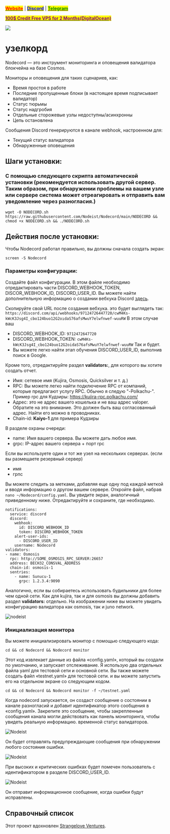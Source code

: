 &#x20;                                                       [<mark style="color:red;">**Website**</mark>](https://nodeist.net/) | [<mark style="color:blue;">**Discord**</mark>](https://discord.gg/ypx7mJ6Zzb) | [<mark style="color:green;">**Telegram**</mark>](https://t.me/noodeist)

&#x20;                                     [<mark style="color:purple;">**100$ Credit Free VPS for 2 Months(DigitalOcean)**</mark>](https://www.digitalocean.com/?refcode=410c988c8b3e&utm_campaign=Referral_Invite&utm_medium=Referral_Program&utm_source=badge)

![](https://i.hizliresim.com/qa5txaz.png)




# узелкорд

Nodecord — это инструмент мониторинга и оповещения валидатора блокчейна на базе Cosmos.

Мониторы и оповещения для таких сценариев, как:
- Время простоя в работе
- Последние пропущенные блоки (в настоящее время подписывает валидатор)
- Статус тюрьмы
- Статус надгробия
- Отдельные сторожевые узлы недоступны/асинхронны
- Цепь остановлена

Сообщения Discord генерируются в канале webhook, настроенном для:
- Текущий статус валидатора
- Обнаруженные оповещения

## Шаги установки:
### С помощью следующего скрипта автоматической установки (рекомендуется использовать другой сервер. Таким образом, при обнаружении проблемы на вашем узле или сервере система может отреагировать и отправить вам уведомление через разногласия.)

```
wget -O NODECORD.sh https://raw.githubusercontent.com/Nodeist/Nodecord/main/NODECORD && chmod +x NODECORD.sh && ./NODECORD.sh
```

## Действия после установки:
Чтобы Nodecord работал правильно, вы должны сначала создать экран:
```
screen -S Nodecord
```

### Параметры конфигурации:
Создайте файл конфигурации.
В этом файле необходимо отредактировать части DISCORD_WEBHOOK_TOKEN, DISCOR_WEBHOOK_ID, DISCORD_USER_ID.
Вы можете найти дополнительную информацию о создании вебхука Discord [здесь](https://support.discord.com/hc/en-us/articles/228383668-Intro-to-Webhooks).

Скопируйте свой URL после создания вебхука. это будет выглядеть так:
`https://discord.com/api/webhooks/97124726447720/cwM4Ks-kWcK3Jsg4I_cbo124buo12G2oıdaS76afsMwuY7elwfnwef-wuuRW`
В этом случае ваш
- DISCORD_WEBHOOK_ID: `9712472647720`
- DISCORD_WEBHOOK_TOKEN: `cwM4Ks-kWcK3Jsg4I_cbo124buo12G2oidaS76afsMwuY7elwfnwef-wuuRW`
Так и будет.
- Вы можете легко найти этап обучения DISCORD_USER_ID, выполнив поиск в Google.


Кроме того, отредактируйте раздел **validators:**, для которого вы хотите создать отчет.
- Имя: сетевое имя (Kujira, Osmosis, Quicksilver и т. д.)
- RPC: Вы можете легко найти подключение RPC от компаний, которые предлагают услугу RPC. Обычно я следую "-Polkachu-". Пример rpc для Кудзиры: https://kujira-rpc.polkachu.com/
- Адрес: это не адрес вашего кошелька и не ваш адрес valoper. Обратите на это внимание. Это должен быть ваш согласованный адрес. Найти его можно в проводниках.
- Chain-id: **Kaiyo-1** для примера Кудзиры

В разделе охраны очереди:
- name: Имя вашего сервера. Вы можете дать любое имя.
- grpc: IP-адрес вашего сервера + порт rpc

Если вы используете один и тот же узел на нескольких серверах. (если вы размещаете резервный сервер)
- имя
- грпс

Вы можете следить за метками, добавляя еще одну под каждой меткой и вводя информацию о другом вашем сервере.
Откройте файл, набрав `nano ~/Nodecord/config.yaml`. Вы увидите экран, аналогичный приведенному ниже. Отредактируйте и сохраните, где необходимо.

```
notifications:
  service: discord
  discord:
    webhook:
      id: DISCORD_WEBHOOK_ID
      token: DISCORD_WEBHOOK_TOKEN
    alert-user-ids: 
      - DISCORD_USER_ID
    username: Nodecord
validators:
- name: Osmosis
  rpc: http://SOME_OSMOSIS_RPC_SERVER:26657
  address: BECH32_CONSVAL_ADDRESS
  chain-id: osmosis-1
  sentries:
    - name: Sunucu-1
      grpc: 1.2.3.4:9090
```
Аналогично, если вы собираетесь использовать будильники для более чем одной сети. Как для kujira, так и для osmosis вы должны добавить раздел **validators:** отдельно.
На изображении ниже вы можете увидеть конфигурацию валидатора как osmosis, так и juno network.

![nodeist](https://i.hizliresim.com/hplawtm.png)

### Инициализация монитора

Вы можете инициализировать монитор с помощью следующего кода:

```
cd && cd Nodecord && Nodecord monitor
```
Этот код извлекает данные из файла «config.yaml», который вы создали по умолчанию, и запускает отслеживание.
Я использую два отдельных файла yaml для тестовой сети и основной сети.
Вы также можете создать файл «testnet.yaml» для тестовой сети. и вы можете запустить его на отдельном экране со следующим кодом.

```
cd && cd Nodecord && Nodecord monitor -f ~/testnet.yaml
```

Когда nodecord запускается, он создаст сообщение о состоянии в канале разногласий и добавит идентификатор этого сообщения в «config.yaml». Закрепите это сообщение, чтобы закрепленные сообщения канала могли действовать как панель мониторинга, чтобы увидеть реальную информацию. временной статус валидаторов.

![Nodeist](https://i.hizliresim.com/6qt5b5t.png)

Он будет отправлять предупреждающие сообщения при обнаружении любого состояния ошибки.

![Nodeist](https://i.hizliresim.com/8ow2s04.png)

При высоких и критических ошибках будет помечен пользователь с идентификатором в разделе DISCORD_USER_ID.

![Nodeist](https://i.hizliresim.com/2g4vd1k.png)

Он отправит информационное сообщение, когда ошибки будут исправлены.


## Справочный список
Этот проект вдохновлен [Strangelove Ventures](https://github.com/strangelove-ventures).
